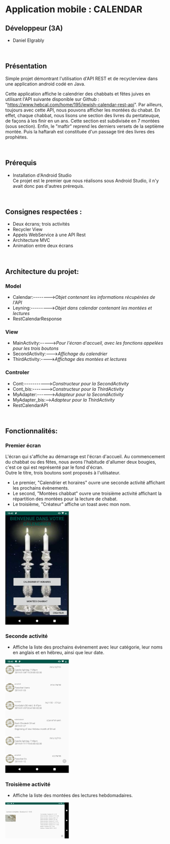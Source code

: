 # Application mobile : CALENDAR

## Développeur (3A)

- Daniel Elgrably


&nbsp;

## Présentation

Simple projet démontrant l'utilisation d'API REST et de recyclerview dans une application android codé en Java.

Cette application affiche le calendrier des chabbats et fêtes juives en utilisant l'API suivante disponible sur Github : "https://www.hebcal.com/home/195/jewish-calendar-rest-api". Par ailleurs, toujours avec cette API, nous pouvons afficher les montées du chabat. En effet, chaque chabbat, nous lisons une section des livres du pentateuque, de façons à les finir en un ans. Cette section est subdivisée en 7 montées (sous section). Enfin, le "maftir" reprend les derniers versets de la septième montée. Puis la haftarah est constituée d'un passage tiré des livres des prophètes. 


&nbsp;

## Prérequis

- Installation d'Android Studio</br>
Ce projet est le premier que nous réalisons sous Android Studio, il n'y avait donc pas d'autres prérequis.


&nbsp;

## Consignes respectées : 

- Deux écrans; trois activités
- Recycler View
- Appels WebService à une API Rest
- Architecture MVC
- Animation entre deux écrans


&nbsp;

## Architecture du projet:

### Model
* Calendar:-------->*Objet contenant les informations récupérées de l'API*
* Leyning:--------->*Objet dans calendar contenant les montées et lectures*
* RestCalendarResponse

### View
* MainActivity:----->*Pour l'écran d'accueil, avec les fonctions appelées pour les trois boutons*
* SecondActivity:--->*Affichage du calendrier* 
* ThirdActivity:---->*Affichage des montées et lectures*

### Controler
* Cont:----------->*Constructeur pour la SecondActivity*
* Cont_bis:------->*Constructeur pour la ThirdActivity*
* MyAdapter:------>*Adapteur pour la SecondActivity*
* MyAdapter_bis:-->*Adapteur pour la ThirdActivity*
* RestCalendarAPI

&nbsp;

## Fonctionnalités: 

### Premier écran 

L'écran qui s'affiche au démarrage est l'écran d'accueil. Au commencement du chabbat ou des fêtes, nous avons l'habitude d'allumer deux bougies, c'est ce qui est représenté par le fond d'écran.</br>
Outre le titre, trois boutons sont proposés à l'utilsateur.
- Le premier, "Calendrier et horaires" ouvre une seconde activité affichant les prochains évènements.
- Le second, "Montées chabbat" ouvre une troisième activité affichant la répartition des montées pour la lecture de chabat.
- Le troisième, "Créateur" affiche un toast avec mon nom.


<img src="img_readme/ecran.png" width="200" alt="ecran accueil">

### Seconde activité

- Affiche la liste des prochains évènement avec leur catégorie, leur noms en anglais et en hébreu, ainsi que leur date.

<img src="img_readme/list_1.png" width="200" alt="liste évènement">   

### Troisième activité

- Affiche la liste des montées des lectures hebdomadaires.

<img src="img_readme/list_2.png" width="200" alt="liste montées">  

